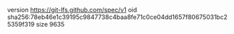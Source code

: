 version https://git-lfs.github.com/spec/v1
oid sha256:78eb46e1c39195c9847738c4baa8fe71c0ce04dd1657f80675031bc25359f319
size 9635
